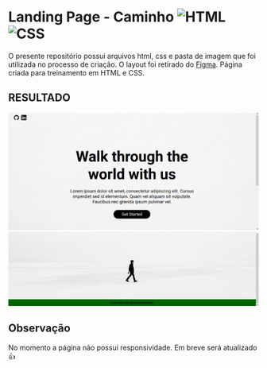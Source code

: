 # Landing Page - Caminho <img alt="HTML" height="30" width="40" src="https://cdn.jsdelivr.net/gh/devicons/devicon/icons/html5/html5-original.svg" /> <img alt="CSS" height="30" width="40" src="https://cdn.jsdelivr.net/gh/devicons/devicon/icons/css3/css3-original.svg" />

O presente repositório possui arquivos html, css e pasta de imagem que foi utilizada no processo de criação. O layout foi retirado do [Figma](https://www.figma.com/file/FvH52ctmLt8q9m7Lydv02s/50%2B-Landing-page-designs-(Community)?type=design&node-id=868-162&mode=design). Página criada para treinamento em HTML e CSS.

## RESULTADO

<img src="./assets/img/finalizado-1.png">
<img src="./assets/img/finalizado-2.png">

## Observação
No momento a página não possui responsividade. Em breve será atualizado 👍